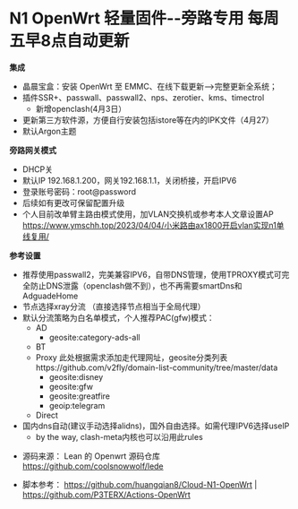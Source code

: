 # N1 OpenWrt 轻量固件--旁路专用 每周五早8点自动更新

**集成**
- 晶晨宝盒：安装 OpenWrt 至 EMMC、在线下载更新——>完整更新全系统；
- 插件SSR+、passwall、passwall2、nps、zerotier、kms、timectrol
  - 新增openclash(4月3日）
- 更新第三方软件源，方便自行安装包括istore等在内的IPK文件（4月27）
- 默认Argon主题


**旁路网关模式**
- DHCP关
- 默认IP 192.168.1.200，网关192.168.1.1，关闭桥接，开启IPV6
- 登录账号密码：root@password
- 后续如有更改可保留配置升级
- 个人目前改单臂主路由模式使用，加VLAN交换机或参考本人文章设置AP https://www.ymschh.top/2023/04/04/小米路由ax1800开启vlan实现n1单线复用/

**参考设置**
- 推荐使用passwall2，完美兼容IPV6，自带DNS管理，使用TPROXY模式可完全防止DNS泄露（openclash做不到），也不再需要smartDns和AdguadeHome
- 节点选择xray分流 （直接选择节点相当于全局代理）
- 默认分流策略为白名单模式，个人推荐PAC(gfw)模式：
   - AD
     - geosite:category-ads-all
   - BT
   - Proxy  此处根据需求添加走代理网址，geosite分类列表https://github.com/v2fly/domain-list-community/tree/master/data
     - geosite:disney
     - geosite:gfw
     - geosite:greatfire
     - geoip:telegram
   - Direct
- 国内dns自动(建议手动选择alidns)，国外自由选择。如需代理IPV6选择useIP
  - by the way, clash-meta内核也可以沿用此rules

* 源码来源： Lean 的 Openwrt 源码仓库 https://github.com/coolsnowwolf/lede
- 脚本参考： https://github.com/huangqian8/Cloud-N1-OpenWrt | https://github.com/P3TERX/Actions-OpenWrt

